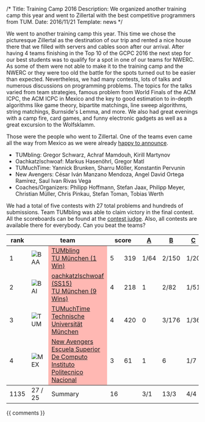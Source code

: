 /*
Title: Training Camp 2016
Description: We organized another training camp this year and went to Zillertal with the best competitive programmers from TUM.
Date: 2016/11/21
Template: news
*/

We went to another training camp this year. This time we chose the picturesque Zillertal as the destination of our trip and rented a nice house there that we filled with servers and cables soon after our arrival. After having 4 teams finishing in the Top 10 of the GCPC 2016 the next step for our best students was to qualify for a spot in one of our teams for NWERC. As some of them were not able to make it to the training camp and the NWERC or they were too old the battle for the spots turned out to be easier than expected. Nevertheless, we had many contests, lots of talks and numerous discussions on programming problems. The topics for the talks varied from team strategies, famous problem from World Finals of the ACM ICPC, the ACM ICPC in Mexico and the key to good estimation to in-depth algorithms like game theory, bipartite matchings, line sweep algorithms, string matchings, Burnside's Lemma, and more. We also had great evenings with a camp fire, card games, and funny electronic gadgets as well as a great excursion to the Wolfsklamm.

Those were the people who went to Zillertal. One of the teams even came all the way from Mexico as we were already [happy to announce](https://icpc.tum.de/news/guests_from_mexico).

* TUMbling: Gregor Schwarz, Achraf Mamdouh, Kirill Martynov
* Oachkatzlschwoaf: Markus Hasenöhrl, Gregor Matl
* TUMuchTime: Yannick Brunken, Sharru Möller, Konstantin Pervunin
* New Avengers: César Iván Manzano Mendoza, Angel David Ortega Ramírez, Saul Ivan Rivas Vega
* Coaches/Organizers: Philipp Hoffmann, Stefan Jaax, Philipp Meyer, Christian Müller, Chris Pinkau, Stefan Toman, Tobias Werth

We had a total of five contests with 27 total problems and hundreds of submissions. Team TUMbling was able to claim victory in the final contest. All the scoreboards can be found at the [contest judge](https://judge.in.tum.de/contest/). Also, all contests are available there for everybody. Can you beat the teams?

<table class="scoreboard">
<colgroup><col id="scorerank" /><col id="scoreaffil" /><col id="scoreteamname" /></colgroup><colgroup><col id="scoresolv" /><col id="scoretotal" /></colgroup>
<colgroup><col class="scoreprob" /><col class="scoreprob" /><col class="scoreprob" /><col class="scoreprob" /><col class="scoreprob" /><col class="scoreprob" /><col class="scoreprob" /></colgroup>
<thead>
<tr class="scoreheader"><th title="rank" scope="col">rank</th><th title="team name" scope="col" colspan="2">team</th><th title="# solved / penalty time" colspan="2" scope="col">score</th>
<th title="problem 'Growing Rectangular Spiral'" scope="col"><a href="problem.php?id=249">A <div class="circle" style="background: #5a94ad;"></div></a></th><th title="problem 'Overlapping Maps'" scope="col"><a href="problem.php?id=239">B <div class="circle" style="background: #fffab8;"></div></a></th><th title="problem 'Lawnmower'" scope="col"><a href="problem.php?id=34">C <div class="circle" style="background: #ffb12b;"></div></a></th><th title="problem 'Touchscreen Keyboard'" scope="col"><a href="problem.php?id=40">D <div class="circle" style="background: #66ff70;"></div></a></th><th title="problem 'Flooding Fields'" scope="col"><a href="problem.php?id=236">E <div class="circle" style="background: #c4a5a7;"></div></a></th><th title="problem 'Happy Happy Prime Prime'" scope="col"><a href="problem.php?id=246">F <div class="circle" style="background: #ff3021;"></div></a></th><th title="problem 'Branch Assignment'" scope="col"><a href="problem.php?id=258">G <div class="circle" style="background: #5cefff;"></div></a></th></tr>
</thead>
<tbody>
<tr class="sortorderswitch" id="team:1893"><td class="scorepl">1</td><td class="scoreaf"> <img src="https://judge.in.tum.de/contest/images/countries/BAA.png" alt="BAA" title="BAA" /></td><td class="scoretn" style="background: #ffb8b3;"><a href="team.php?id=1893">TUMbling<br /><span class="univ">TU München (1 Win)</span></a></td><td class="scorenc">5</td><td class="scorett">319</td><td class="score_correct score_first">1/64</td><td class="score_correct">2/150</td><td class="score_correct">1/20</td><td class="score_correct">1/57</td><td class="score_incorrect">9</td><td class="score_correct score_first">1/8</td><td class="score_incorrect">5</td></tr>
<tr id="team:1020"><td class="scorepl">2</td><td class="scoreaf"> <img src="https://judge.in.tum.de/contest/images/countries/BAI.png" alt="BAI" title="BAI" /></td><td class="scoretn" style="background: #ffb8b3;"><a href="team.php?id=1020">oachkatzlschwoaf  (SS15)<br /><span class="univ">TU München (9 Wins)</span></a></td><td class="scorenc">4</td><td class="scorett">218</td><td class="score_incorrect">1</td><td class="score_correct score_first">2/82</td><td class="score_correct">1/51</td><td class="score_correct">1/49</td><td class="score_incorrect">3</td><td class="score_correct">1/16</td><td class="score_incorrect">7</td></tr>
<tr id="team:1894"><td class="scorepl">3</td><td class="scoreaf"> <img src="https://judge.in.tum.de/contest/images/countries/TUM.png" alt="TUM" title="TUM" /></td><td class="scoretn" style="background: #ffb8b3;"><a href="team.php?id=1894">TUMuchTime<br /><span class="univ">Technische Universität München</span></a></td><td class="scorenc">4</td><td class="scorett">420</td><td class="score_neutral">0</td><td class="score_correct">3/176</td><td class="score_correct">1/36</td><td class="score_correct">2/93</td><td class="score_neutral">0</td><td class="score_correct">1/55</td><td class="score_incorrect">1</td></tr>
<tr id="team:1895"><td class="scorepl">4</td><td class="scoreaf"> <img src="https://judge.in.tum.de/contest/images/countries/MEX.png" alt="MEX" title="MEX" /></td><td class="scoretn" style="background: #ffb8b3;"><a href="team.php?id=1895">New Avengers<br /><span class="univ">Escuela Superior De Computo Instituto Politecnico Nacional</span></a></td><td class="scorenc">3</td><td class="scorett">61</td><td class="score_incorrect">1</td><td class="score_incorrect">6</td><td class="score_correct score_first">1/7</td><td class="score_correct score_first">1/35</td><td class="score_neutral">0</td><td class="score_correct">1/19</td><td class="score_neutral">0</td></tr>
</tbody>
<tbody><tr id="scoresummary" title="#submitted / #correct"><td title="total teams">1135</td><td class="scoreaffil" title="#affiliations / #countries">27 / 25</td><td title=" ">Summary</td><td title="total solved" class="scorenc">16</td><td title=" "></td><td>3/1</td><td>13/3</td><td>4/4</td><td>5/4</td><td>12/0</td><td>4/4</td><td>13/0</td></tr>
</tbody>
</table>

{{ comments }}
